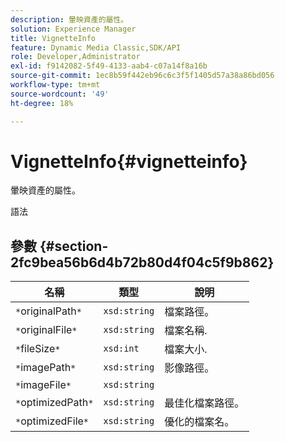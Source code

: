 ```yaml
---
description: 暈映資產的屬性。
solution: Experience Manager
title: VignetteInfo
feature: Dynamic Media Classic,SDK/API
role: Developer,Administrator
exl-id: f9142082-5f49-4133-aab4-c07a14f8a16b
source-git-commit: 1ec8b59f442eb96c6c3f5f1405d57a38a86bd056
workflow-type: tm+mt
source-wordcount: '49'
ht-degree: 18%

---
```


# VignetteInfo{#vignetteinfo}

暈映資產的屬性。

語法

## 參數 {#section-2fc9bea56b6d4b72b80d4f04c5f9b862}

| 名稱 | 類型 | 說明 |
|---|---|---|
| `*`originalPath`*` | `xsd:string` | 檔案路徑。 |
| `*`originalFile`*` | `xsd:string` | 檔案名稱. |
| `*`fileSize`*` | `xsd:int` | 檔案大小. |
| `*`imagePath`*` | `xsd:string` | 影像路徑。 |
| `*`imageFile`*` | `xsd:string` |  |
| `*`optimizedPath`*` | `xsd:string` | 最佳化檔案路徑。 |
| `*`optimizedFile`*` | `xsd:string` | 優化的檔案名。 |
